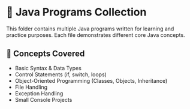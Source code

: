 # 📂 Java Programs Collection

This folder contains multiple Java programs written for learning and practice purposes. Each file demonstrates different core Java concepts.

## 🧠 Concepts Covered

- Basic Syntax & Data Types
- Control Statements (if, switch, loops)
- Object-Oriented Programming (Classes, Objects, Inheritance)
- File Handling
- Exception Handling
- Small Console Projects


